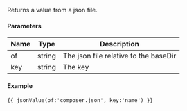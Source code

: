Returns a value from a json file.

#### Parameters

| Name | Type | Description
| ---- | ---- | -----------
| of | string | The json file relative to the baseDir
| key | string | The key

#### Example

```
{{ jsonValue(of:'composer.json', key:'name') }}
```